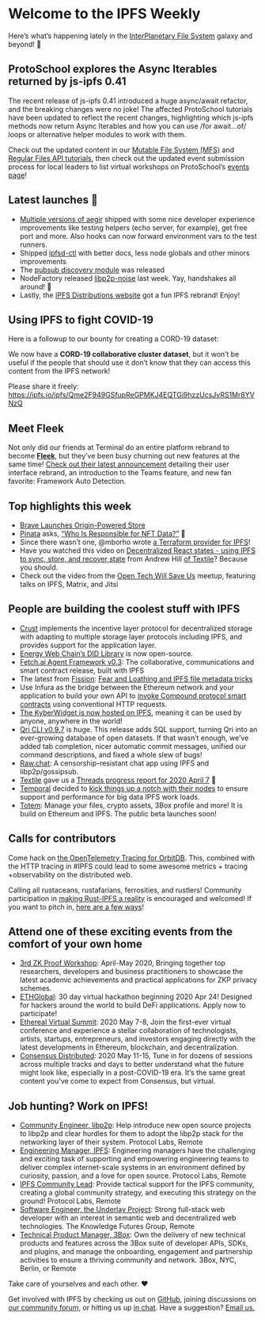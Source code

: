 # Welcome to the IPFS Weekly

Here’s what’s happening lately in the [InterPlanetary File System](https://ipfs.io/) galaxy and beyond! 🚀

## ProtoSchool explores the Async Iterables returned by js-ipfs 0.41
The recent release of js-ipfs 0.41 introduced a huge async/await refactor, and the breaking changes were no joke! The affected ProtoSchool tutorials have been updated to reflect the recent changes, highlighting which js-ipfs methods now return Async Iterables and how you can use /for await…of/ loops or alternative helper modules to work with them.

Check out the updated content in our [Mutable File System (MFS)](https://school.us4.list-manage.com/track/click?u=41e9e493c56c3865870435d91&id=d160d74ae0&e=28ddac0f86) and [Regular Files API tutorials](https://school.us4.list-manage.com/track/click?u=41e9e493c56c3865870435d91&id=b1b4d385be&e=28ddac0f86), then check out the updated event submission process for local leaders to list virtual workshops on ProtoSchool’s [events page](https://proto.school/#/events)!

## Latest launches 🚀

* [Multiple versions of aegir](https://github.com/ipfs/aegir/compare/v21.4.5...v21.8.1) shipped with some nice developer experience improvements like testing helpers (echo server, for example), get free port and more. Also hooks can now forward environment vars to the test runners.
* Shipped [ipfsd-ctl](https://github.com/ipfs/js-ipfsd-ctl/compare/v3.0.0...v3.1.0) with better docs, less node globals and other minors improvements 
* The [pubsub discovery module](https://github.com/libp2p/js-libp2p-pubsub-peer-discovery) was released 
* NodeFactory released [libp2p-noise](https://github.com/NodeFactoryIo/js-libp2p-noise) last week. Yay, handshakes all around! 🤝
* Lastly, the [IPFS Distributions website](https://dist.ipfs.io/) got a fun IPFS rebrand! Enjoy!

## Using IPFS to fight COVID-19
Here is a followup to our bounty for creating a CORD-19 dataset:

We now have a **CORD-19 collaborative cluster dataset**, but it won’t be useful if the people that should use it don’t know that they can access this content from the IPFS network! 

Please share it freely: https://ipfs.io/ipfs/Qme2F949GSfupReGPMKJ4EQTGi9hzzUcsJvRS1Mr8YVNzQ


## Meet Fleek

Not only did our friends at Terminal do an entire platform rebrand to become **[Fleek](https://fleek.co/)**, but they’ve been busy churning out new features at the same time! [Check out their latest announcement](https://blog.fleek.co/posts/Fleek-Release-Update-UI-Rebrand) detailing their user interface rebrand, an introduction to the Teams feature, and new fan favorite: Framework Auto Detection.


## Top highlights this week
* [Brave Launches Origin-Powered Store](https://brave.com/brave-launches-new-swag-store-powered-by-origin/)
* [Pinata](https://pinata.cloud/) asks, [“Who Is Responsible for NFT Data?”](https://medium.com/pinata/who-is-responsible-for-nft-data-99fb4e8147e4) 🤔
* Since there wasn’t one, @mborho wrote [a Terraform provider for IPFS](https://github.com/mborho/terraform-provider-ipfs)!
* Have you watched this video on [Decentralized React states - using IPFS to sync, store, and recover state](https://codetalks.tv/talk/decentralized-react-states-using-ipfs-to-sync-store-and-recover-state-andrew-hill-wnnkaqparmq) from Andrew Hill [of Textile](https://textile.io/)? Because you should. 
* Check out the video from the [Open Tech Will Save Us](https://matrix.org/open-tech-meetup/) meetup, featuring talks on IPFS, Matrix, and Jitsi


## People are building the coolest stuff with IPFS

* [Crust](https://medium.com/@crustnetwork/crust-decentralized-cloud-d61afbcdbfb6) implements the incentive layer protocol for decentralized storage with adapting to multiple storage layer protocols including IPFS, and provides support for the application layer.
* [Energy Web Chain’s DID Library](https://medium.com/energy-web-insights/ewfs-did-library-is-open-source-1f355c95503e) is now open-source. 
* [Fetch.ai Agent Framework v0.3](https://medium.com/fetch-ai/fetch-ai-agent-framework-v0-3-the-collaborative-communications-and-smart-contract-release-745d0129fe68): The collaborative, communications and smart contract release, built with IPFS
* The latest from [Fission](https://fission.codes/): [Fear and Loathing and IPFS file metadata tricks](https://talk.fission.codes/t/fear-and-loathing-and-ipfs-file-metadata-tricks/577)
* Use Infura as the bridge between the Ethereum network and your application to build your own API to [invoke Compound protocol smart contracts](https://medium.com/compound-finance/compound-ethereum-api-with-infura-1f5c555fd4a2) using conventional HTTP requests.
* [The KyberWidget is now hosted on IPFS](https://twitter.com/KyberNetwork/status/1243198158932340736), meaning it can be used by anyone, anywhere in the world!
* [Qri CLI v0.9.7](https://github.com/qri-io/qri/releases/tag/v0.9.7) is huge. This release adds SQL support, turning Qri into an ever-growing database of open datasets. If that wasn’t enough, we’ve added tab completion, nicer automatic commit messages, unified our command descriptions, and fixed a whole slew of bugs!
* [Raw.chat](https://github.com/rodkeys/Rawchat): A censorship-resistant chat app using IPFS and libp2p/gossipsub.
* [Textile](https://textile.io/) gave us a [Threads progress report for 2020 April 7](https://blog.textile.io/textile-threads-progress-report-for-7-april/) 🎉
* [Temporal](https://www.temporal.cloud/) decided to [kick things up a notch with their nodes](https://medium.com/temporal-cloud/nodes-w-built-in-replication-high-performance-security-consensus-free-6657ac9e44ea) to ensure support and performance for big data IPFS work loads.
* [Totem](https://totem.network/): Manage your files, crypto assets, 3Box profile and more! It is build on Ethereum and IPFS. The public beta launches soon! 


## Calls for contributors

Come hack on [the OpenTelemetry Tracing for OrbitDB](https://github.com/orbitdb/opentelemetry-plugin-orbitdb). This, combined with the HTTP tracing in #IPFS could lead to some awesome metrics + tracing +observability on the distributed web.

Calling all rustaceans, rustafarians, ferrosities, and rustlers! Community participation in [making Rust-IPFS a reality](https://blog.ipfs.io/2020-03-18-announcing-rust-ipfs/) is encouraged and welcomed! If you want to pitch in, [here are a few ways](https://github.com/ipfs-rust/ipfs-rust-conformance/issues?q=is%3Aopen+is%3Aissue+label%3A%22help+wanted%22)!


## Attend one of these exciting events from the comfort of your own home
* [3rd ZK Proof Workshop](https://zkproof.org/events/workshop3/invite/): April-May 2020, Bringing together top researchers, developers and business practitioners to showcase the latest academic achievements and practical applications for ZKP privacy schemes.
* [ETHGlobal](https://medium.com/ethglobal/hackmoney-ethglobals-first-online-defi-hackathon-aa6e97815db0): 30 day virtual hackathon beginning 2020 Apr 24! Designed for hackers around the world to build DeFi applications. Apply now to participate!
* [Ethereal Virtual Summit](https://www.etherealsummit.com/): 2020 May 7-8, Join the first-ever virtual conference and experience a stellar collaboration of technologists, artists, startups, entrepreneurs, and investors engaging directly with the latest developments in Ethereum, blockchain, and decentralization.
* [Consensus Distributed](https://www.coindesk.com/events/consensus-2020?gclid=Cj0KCQiAyKrxBRDHARIsAKCzn8xTLzNy3u0cGN4s-gH5dpLxpeCQn8ufhFBlyZ3F4sXtd9ZF_azLQeYaApliEALw_wcB): 2020 May 11-15, Tune in for dozens of sessions across multiple tracks and days to better understand what the future might look like, especially in a post-COVID-19 era. It’s the same great content you’ve come to expect from Consensus, but virtual.


## Job hunting? Work on IPFS!

* [Community Engineer, libp2p](https://jobs.lever.co/protocol/0afd449f-b292-42b4-abfd-af26415b796b): Help introduce new open source projects to libp2p and clear hurdles for them to adopt the libp2p stack for the networking layer of their system. Protocol Labs, Remote
* [Engineering Manager, IPFS](https://jobs.lever.co/protocol/3f0787e8-58b3-4122-a1ea-424561d2658f): Engineering managers have the challenging and exciting task of supporting and empowering engineering teams to deliver complex internet-scale systems in an environment defined by curiosity, passion, and a love for open source. Protocol Labs, Remote
* [IPFS Community Lead](https://jobs.lever.co/protocol/71c4a9b9-af90-4ce9-9dba-8b72507997bf): Provide tactical support for the IPFS community, creating a global community strategy, and executing this strategy on the ground! Protocol Labs, Remote
* [Software Engineer, the Underlay Project](https://notes.knowledgefutures.org/pub/si1okbw9): Strong full-stack web developer with an interest in semantic web and decentralized web technologies. The Knowledge Futures Group, Remote
* [Technical Product Manager, 3Box](https://jobs.lever.co/3box/6c68f7ec-a4b4-48ab-9d77-6500e36351e7): Own the delivery of new technical products and features across the 3Box suite of developer APIs, SDKs, and plugins, and manage the onboarding, engagement and partnership activities to ensure a thriving community and network. 3Box, NYC, Berlin, or Remote

Take care of yourselves and each other. ❤️

Get involved with IPFS by checking us out on [GitHub](https://github.com/ipfs), joining discussions on [our community forum](https://discuss.ipfs.io/), or hitting us up [in chat](https://riot.im/app/#/room/#ipfs:matrix.org). Have a suggestion? [Email us.](mailto:newsletter@ipfs.io)
